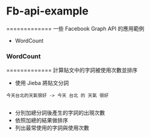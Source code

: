 # Fb-api-example
=============
一些 Facebook Graph API 的應用範例  

* WordCount


### WordCount
=============
計算貼文中的字詞被使用次數並排序

* 使用 Jieba 將貼文分詞

```
今天台北的天氣很好 -> 今天 台北 的 天氣 很好


 ```
* 分別加總分詞後產生的字詞的出現次數
* 依照加總的結果做排序
* 列出最常使用的字詞與使用次數


